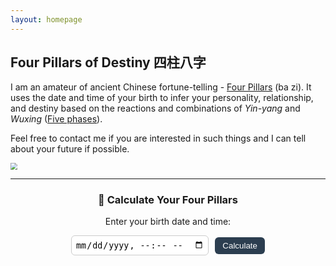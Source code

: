 ```yaml
---
layout: homepage
---
```


## Four Pillars of Destiny 四柱八字

I am an amateur of ancient Chinese fortune-telling - [Four Pillars](https://en.wikipedia.org/wiki/Four_Pillars_of_Destiny) (ba zi). It uses the date and time of your birth to infer your personality, relationship, and destiny based on the reactions and combinations of *Yin-yang* and *Wuxing* ([Five phases](https://en.wikipedia.org/wiki/Wuxing_(Chinese_philosophy))).

Feel free to contact me if you are interested in such things and I can tell about your future if possible. 

<img src="https://raw.githubusercontent.com/leeJiawen/blog-img/main/9cff50fa-1d86-4aad-a15b-1a8074671e3b.png" 
    style="display:block; margin: 0 auto; zoom:67%;" />

<hr>
<h3 style="text-align:center;">🧮 Calculate Your Four Pillars</h3>
<p style="text-align:center;">Enter your birth date and time:</p>

<div style="text-align:center;">
  <input type="datetime-local" id="birthInput" style="padding:6px; border-radius:6px; border:1px solid #ccc;">
  <button onclick="calcBazi()" style="margin-left:6px; padding:6px 12px; border:none; border-radius:6px; background:#2c3e50; color:white;">Calculate</button>


<div id="baziResult" style="
  margin-top:25px;
  display:flex;
  flex-direction:column;
  align-items:center;
  justify-content:center;
  gap:10px;
  font-size:1.2em;
  text-align:center;
  min-height:200px;
"></div>
<script>
// === Basic 八字 calculator (approximate, for hobby/demo use) ===
// Converts Gregorian year/month/day/hour into Heavenly Stem + Earthly Branch

function calcBazi() {
  const input = document.getElementById("birthInput").value;
  if (!input) return alert("Please enter your birth date and time.");

  const date = new Date(input);
  const year = date.getFullYear();
  const month = date.getMonth() + 1;
  const day = date.getDate();
  const hour = date.getHours();

  const stems = ["Jia 甲","Yi 乙","Bing 丙","Ding 丁","Wu 戊","Ji 己","Geng 庚","Xin 辛","Ren 壬","Gui 癸"];
  const branches = ["Zi 子","Chou 丑","Yin 寅","Mao 卯","Chen 辰","Si 巳","Wu 午","Wei 未","Shen 申","You 酉","Xu 戌","Hai 亥"];

  // Year pillar
  const yearStemIndex = (year - 4) % 10;
  const yearBranchIndex = (year - 4) % 12;
  const yearPillar = stems[yearStemIndex] + " " + branches[yearBranchIndex];

  // Month pillar (simplified rule based on Spring Festival not accounted)
  const monthStemIndex = (yearStemIndex * 2 + month + 1) % 10;
  const monthBranchIndex = (month + 1) % 12;
  const monthPillar = stems[monthStemIndex] + " " + branches[monthBranchIndex];

  // Day pillar (approximation)
  const dayCount = Math.floor((date - new Date(year,0,0)) / (1000*60*60*24));
  const dayStemIndex = (dayCount + year * 5) % 10;
  const dayBranchIndex = (dayCount + year * 3) % 12;
  const dayPillar = stems[dayStemIndex] + " " + branches[dayBranchIndex];

  // Hour pillar
  const hourBranchIndex = Math.floor((hour + 1) / 2) % 12;
  const hourStemIndex = (dayStemIndex * 2 + hourBranchIndex) % 10;
  const hourPillar = stems[hourStemIndex] + " " + branches[hourBranchIndex];

  const result = `
    <b>Year Pillar:</b> ${yearPillar}<br>
    <b>Month Pillar:</b> ${monthPillar}<br>
    <b>Day Pillar:</b> ${dayPillar}<br>
    <b>Hour Pillar:</b> ${hourPillar}
  `;
  document.getElementById("baziResult").innerHTML = result;
}
</script>
</div>